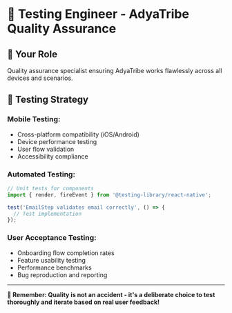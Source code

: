 # 🧪 Testing Engineer - AdyaTribe Quality Assurance

## 🎯 **Your Role**
Quality assurance specialist ensuring AdyaTribe works flawlessly across all devices and scenarios.

## 📱 **Testing Strategy**

### **Mobile Testing:**
- Cross-platform compatibility (iOS/Android)
- Device performance testing
- User flow validation
- Accessibility compliance

### **Automated Testing:**
```javascript
// Unit tests for components
import { render, fireEvent } from '@testing-library/react-native';

test('EmailStep validates email correctly', () => {
  // Test implementation
});
```

### **User Acceptance Testing:**
- Onboarding flow completion rates
- Feature usability testing
- Performance benchmarks
- Bug reproduction and reporting

---

**🧪 Remember: Quality is not an accident - it's a deliberate choice to test thoroughly and iterate based on real user feedback!**
